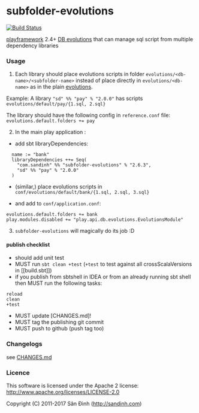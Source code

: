subfolder-evolutions
====================
[![Build Status](https://travis-ci.org/ohze/subfolder-evolutions.svg)](https://travis-ci.org/ohze/subfolder-evolutions)

[playframework](https://playframework.com) 2.4+ [DB evolutions](https://playframework.com/documentation/2.6.x/Evolutions)
that can manage sql script from multiple dependency libraries

### Usage
1. Each library should place evolutions scripts in folder `evolutions/<db-name>/<subfolder-name>`
instead of place directly in `evolutions/<db-name>` as in the plain [evolutions](https://playframework.com/documentation/2.6.x/Evolutions).

  Example: A library `"sd" %% "pay" % "2.0.0"` has scripts `evolutions/default/pay/{1.sql, 2.sql}`

  The library should have the following config in `reference.conf` file:
`evolutions.default.folders += pay`

2. In the main play application :
  + add sbt libraryDependencies:
  ```
    name := "bank"
    libraryDependencies ++= Seq(
      "com.sandinh" %% "subfolder-evolutions" % "2.6.3",
      "sd" %% "pay" % "2.0.0"
    )
  ```

  + (similar,) place evolutions scripts in `conf/evolutions/default/bank/{1.sql, 2.sql, 3.sql}`

  + and add to `conf/application.conf`:
   ```
   evolutions.default.folders += bank
   play.modules.disabled += "play.api.db.evolutions.EvolutionsModule"
   ```

3. `subfolder-evolutions` will magically do its job :D

#### publish checklist
+ should add unit test
+ MUST run `sbt clean +test`
(`+test` to test against all crossScalaVersions in [[build.sbt]])
+ if you publish from sbtshell in IDEA or from an already running sbt shell then
MUST run the following tasks:
```sbtshell
reload
clean
+test
```
+ MUST update [CHANGES.md]!
+ MUST tag the publishing git commit
+ MUST push to github (push tag too)

### Changelogs
see [CHANGES.md](CHANGES.md)

### Licence
This software is licensed under the Apache 2 license:
http://www.apache.org/licenses/LICENSE-2.0

Copyright (C) 2011-2017 Sân Đình (http://sandinh.com)
